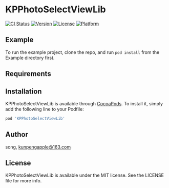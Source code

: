 # KPPhotoSelectViewLib

[![CI Status](https://img.shields.io/travis/song/KPPhotoSelectViewLib.svg?style=flat)](https://travis-ci.org/song/KPPhotoSelectViewLib)
[![Version](https://img.shields.io/cocoapods/v/KPPhotoSelectViewLib.svg?style=flat)](https://cocoapods.org/pods/KPPhotoSelectViewLib)
[![License](https://img.shields.io/cocoapods/l/KPPhotoSelectViewLib.svg?style=flat)](https://cocoapods.org/pods/KPPhotoSelectViewLib)
[![Platform](https://img.shields.io/cocoapods/p/KPPhotoSelectViewLib.svg?style=flat)](https://cocoapods.org/pods/KPPhotoSelectViewLib)

## Example

To run the example project, clone the repo, and run `pod install` from the Example directory first.

## Requirements

## Installation

KPPhotoSelectViewLib is available through [CocoaPods](https://cocoapods.org). To install
it, simply add the following line to your Podfile:

```ruby
pod 'KPPhotoSelectViewLib'
```

## Author

song, kunpengapple@163.com

## License

KPPhotoSelectViewLib is available under the MIT license. See the LICENSE file for more info.
